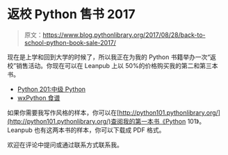 # 返校 Python 售书 2017

> 原文：<https://www.blog.pythonlibrary.org/2017/08/28/back-to-school-python-book-sale-2017/>

现在是上学和回到大学的时候了，所以我正在为我的 Python 书籍举办一次“返校”销售活动。你现在可以在 Leanpub 上以 50%的价格购买我的第二和第三本书。

*   [Python 201:中级 Python](http://leanpub.com/python201/c/50percent)
*   [wxPython 食谱](http://leanpub.com/wxpythoncookbook/c/50percent)

如果你需要我写作风格的样本，你可以在[http://python101.pythonlibrary.org/](http://python101.pythonlibrary.org/)查阅我的第一本书《Python 101》。Leanpub 也有这两本书的样本，你可以下载成 PDF 格式。

欢迎在评论中提问或通过联系方式联系我。